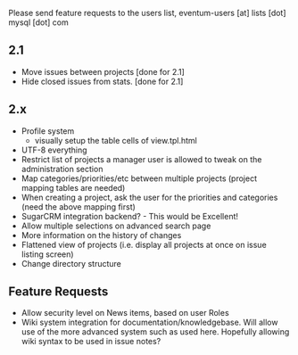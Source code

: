 Please send feature requests to the users list, eventum-users [at] lists [dot] mysql [dot] com

2.1
---

-   Move issues between projects [done for 2.1]
-   Hide closed issues from stats. [done for 2.1]

2.x
---

-   Profile system
    -   visually setup the table cells of view.tpl.html
-   UTF-8 everything
-   Restrict list of projects a manager user is allowed to tweak on the administration section
-   Map categories/priorities/etc between multiple projects (project mapping tables are needed)
-   When creating a project, ask the user for the priorities and categories (need the above mapping first)
-   SugarCRM integration backend? - This would be Excellent!
-   Allow multiple selections on advanced search page
-   More information on the history of changes
-   Flattened view of projects (i.e. display all projects at once on issue listing screen)
-   Change directory structure

Feature Requests
----------------

-   Allow security level on News items, based on user Roles
-   Wiki system integration for documentation/knowledgebase. Will allow use of the more advanced system such as used here. Hopefully allowing wiki syntax to be used in issue notes?
